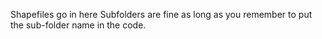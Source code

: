 Shapefiles go in here
Subfolders are fine as long as you remember to put the sub-folder name in the code.

